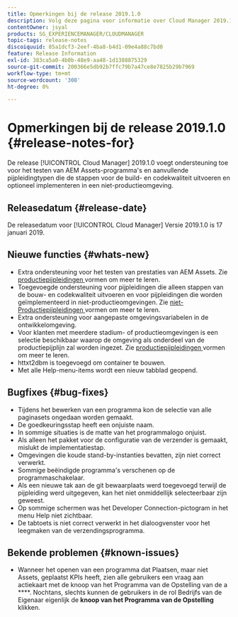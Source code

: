 ```yaml
---
title: Opmerkingen bij de release 2019.1.0
description: Volg deze pagina voor informatie over Cloud Manager 2019.1.0.
contentOwner: jsyal
products: SG_EXPERIENCEMANAGER/CLOUDMANAGER
topic-tags: release-notes
discoiquuid: 85a1dcf3-2eef-4ba8-b4d1-09e4a88c7bd0
feature: Release Information
exl-id: 383ca5a0-4b0b-48e9-aa48-1d1388875329
source-git-commit: 200366e5db92b7ffc79b7a47ce8e7825b29b7969
workflow-type: tm+mt
source-wordcount: '308'
ht-degree: 0%

---
```


# Opmerkingen bij de release 2019.1.0 {#release-notes-for}

De release [!UICONTROL Cloud Manager] 2019.1.0 voegt ondersteuning toe voor het testen van AEM Assets-programma&#39;s en aanvullende pijpleidingtypen die de stappen voor de build- en codekwaliteit uitvoeren en optioneel implementeren in een niet-productieomgeving.

## Releasedatum {#release-date}

De releasedatum voor [!UICONTROL Cloud Manager] Versie 2019.1.0 is 17 januari 2019.

## Nieuwe functies {#whats-new}

* Extra ondersteuning voor het testen van prestaties van AEM Assets. Zie [ productiepijpleidingen ](/help/using/production-pipelines.md) vormen om meer te leren.
* Toegevoegde ondersteuning voor pijpleidingen die alleen stappen van de bouw- en codekwaliteit uitvoeren en voor pijpleidingen die worden geïmplementeerd in niet-productieomgevingen. Zie [ niet-Productiepijpleidingen ](/help/using/non-production-pipelines.md) vormen om meer te leren.
* Extra ondersteuning voor aangepaste omgevingsvariabelen in de ontwikkelomgeving.
* Voor klanten met meerdere stadium- of productieomgevingen is een selectie beschikbaar waarop de omgeving als onderdeel van de productiepijplijn zal worden ingezet. Zie [ productiepijpleidingen ](/help/using/production-pipelines.md) vormen om meer te leren.
* httxt2dbm is toegevoegd om container te bouwen.
* Met alle Help-menu-items wordt een nieuw tabblad geopend.

## Bugfixes {#bug-fixes}

* Tijdens het bewerken van een programma kon de selectie van alle paginasets ongedaan worden gemaakt.
* De goedkeuringsstap heeft een onjuiste naam.
* In sommige situaties is de matte van het programmalogo onjuist.
* Als alleen het pakket voor de configuratie van de verzender is gemaakt, mislukt de implementatiestap.
* Omgevingen die koude stand-by-instanties bevatten, zijn niet correct verwerkt.
* Sommige beëindigde programma&#39;s verschenen op de programmaschakelaar.
* Als een nieuwe tak aan de git bewaarplaats werd toegevoegd terwijl de pijpleiding werd uitgegeven, kan het niet onmiddellijk selecteerbaar zijn geweest.
* Op sommige schermen was het Developer Connection-pictogram in het menu Help niet zichtbaar.
* De tabtoets is niet correct verwerkt in het dialoogvenster voor het leegmaken van de verzendingsprogramma.

## Bekende problemen {#known-issues}

* Wanneer het openen van een programma dat Plaatsen, maar niet Assets, geplaatst KPIs heeft, zien alle gebruikers een vraag aan actiekaart met de knoop van het Programma van de Opstelling van de a ****. Nochtans, slechts kunnen de gebruikers in de rol Bedrijfs van de Eigenaar eigenlijk de **knoop van het Programma van de Opstelling** klikken.
